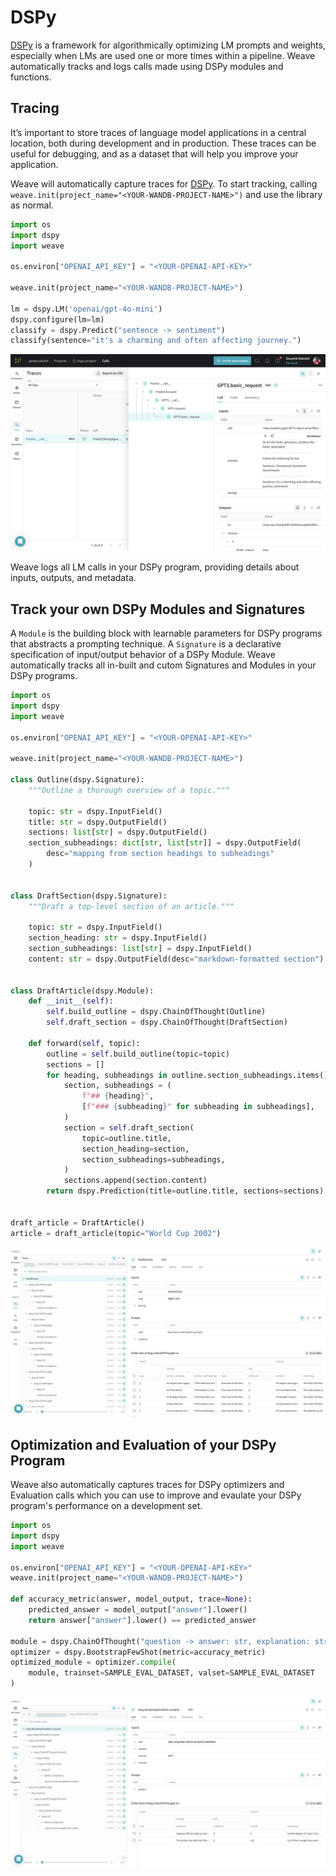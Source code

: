 # DSPy

[DSPy](https://dspy-docs.vercel.app/) is a framework for algorithmically optimizing LM prompts and weights, especially when LMs are used one or more times within a pipeline. Weave automatically tracks and logs calls made using DSPy modules and functions.

## Tracing

It’s important to store traces of language model applications in a central location, both during development and in production. These traces can be useful for debugging, and as a dataset that will help you improve your application.

Weave will automatically capture traces for [DSPy](https://dspy-docs.vercel.app/). To start tracking, calling `weave.init(project_name="<YOUR-WANDB-PROJECT-NAME>")` and use the library as normal.

```python
import os
import dspy
import weave

os.environ["OPENAI_API_KEY"] = "<YOUR-OPENAI-API-KEY>"

weave.init(project_name="<YOUR-WANDB-PROJECT-NAME>")

lm = dspy.LM('openai/gpt-4o-mini')
dspy.configure(lm=lm)
classify = dspy.Predict("sentence -> sentiment")
classify(sentence="it's a charming and often affecting journey.")
```

[![dspy_trace.png](imgs/dspy/dspy_trace.png)](https://wandb.ai/geekyrakshit/dspy-project/weave/calls)

Weave logs all LM calls in your DSPy program, providing details about inputs, outputs, and metadata.

## Track your own DSPy Modules and Signatures

A `Module` is the building block with learnable parameters for DSPy programs that abstracts a prompting technique. A `Signature` is a declarative specification of input/output behavior of a DSPy Module. Weave automatically tracks all in-built and cutom Signatures and Modules in your DSPy programs.

```python
import os
import dspy
import weave

os.environ["OPENAI_API_KEY"] = "<YOUR-OPENAI-API-KEY>"

weave.init(project_name="<YOUR-WANDB-PROJECT-NAME>")

class Outline(dspy.Signature):
    """Outline a thorough overview of a topic."""

    topic: str = dspy.InputField()
    title: str = dspy.OutputField()
    sections: list[str] = dspy.OutputField()
    section_subheadings: dict[str, list[str]] = dspy.OutputField(
        desc="mapping from section headings to subheadings"
    )


class DraftSection(dspy.Signature):
    """Draft a top-level section of an article."""

    topic: str = dspy.InputField()
    section_heading: str = dspy.InputField()
    section_subheadings: list[str] = dspy.InputField()
    content: str = dspy.OutputField(desc="markdown-formatted section")


class DraftArticle(dspy.Module):
    def __init__(self):
        self.build_outline = dspy.ChainOfThought(Outline)
        self.draft_section = dspy.ChainOfThought(DraftSection)

    def forward(self, topic):
        outline = self.build_outline(topic=topic)
        sections = []
        for heading, subheadings in outline.section_subheadings.items():
            section, subheadings = (
                f"## {heading}",
                [f"### {subheading}" for subheading in subheadings],
            )
            section = self.draft_section(
                topic=outline.title,
                section_heading=section,
                section_subheadings=subheadings,
            )
            sections.append(section.content)
        return dspy.Prediction(title=outline.title, sections=sections)


draft_article = DraftArticle()
article = draft_article(topic="World Cup 2002")
```

[![](imgs/dspy/dspy_custom_module.png)](https://wandb.ai/geekyrakshit/dspy-project/weave/calls)


## Optimization and Evaluation of your DSPy Program

Weave also automatically captures traces for DSPy optimizers and Evaluation calls which you can use to improve and evaulate your DSPy program's performance on a development set.


```python
import os
import dspy
import weave

os.environ["OPENAI_API_KEY"] = "<YOUR-OPENAI-API-KEY>"
weave.init(project_name="<YOUR-WANDB-PROJECT-NAME>")

def accuracy_metric(answer, model_output, trace=None):
    predicted_answer = model_output["answer"].lower()
    return answer["answer"].lower() == predicted_answer

module = dspy.ChainOfThought("question -> answer: str, explanation: str")
optimizer = dspy.BootstrapFewShot(metric=accuracy_metric)
optimized_module = optimizer.compile(
    module, trainset=SAMPLE_EVAL_DATASET, valset=SAMPLE_EVAL_DATASET
)
```

[![](docs/docs/guides/integrations/imgs/dspy/dspy_optimizer.png)]()
